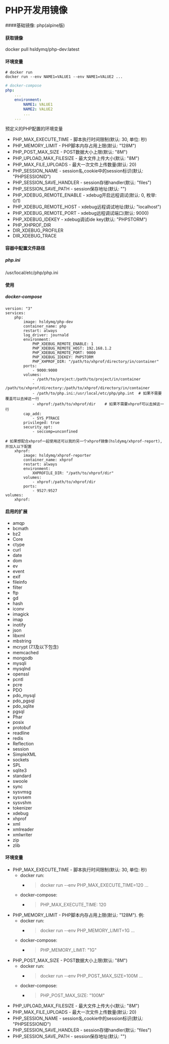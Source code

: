 # PHP开发用镜像

####基础镜像: php(alpine版)

#### 获取镜像
docker pull hsldymq/php-dev:latest

#### 环境变量
```shell
# docker run
docker run --env NAME1=VALUE1 --env NAME1=VALUE2 ...
```

```yaml
# docker-compose
php:
    ...
    environment:
        NAME1: VALUE1
        NAME2: VALUE2
        ...
    ...
```

预定义的PHP配置的环境变量
* PHP\_MAX\_EXECUTE\_TIME - 脚本执行时间限制(默认: 30, 单位: 秒)
* PHP\_MEMORY\_LIMIT - PHP脚本内存占用上限(默认: "128M")
* PHP\_POST\_MAX\_SIZE - POST数据大小上限(默认: "8M")
* PHP\_UPLOAD\_MAX\_FILESIZE - 最大文件上传大小(默认: "8M")
* PHP\_MAX\_FILE\_UPLOADS - 最大一次文件上传数量(默认: 20)
* PHP\_SESSION\_NAME - session名,cookie中的session标识(默认: "PHPSESSIONID")
* PHP\_SESSION\_SAVE\_HANDLER - session存储handler(默认: "files")
* PHP\_SESSION\_SAVE\_PATH - session保存地址(默认: "")
* PHP\_XDEBUG\_REMOTE_ENABLE - xdebug开启远程调试(默认: 0, 枚举: 0/1)
* PHP\_XDEBUG\_REMOTE_HOST - xdebug远程调试地址(默认: "localhost")
* PHP\_XDEBUG\_REMOTE_PORT - xdebug远程调试端口(默认: 9000)
* PHP\_XDEBUG\_IDEKEY - xdebug调试ide key(默认: "PHPSTORM")
* PHP\_XHPROF_DIR
* DIR\_XDEBUG\_PROFILER
* DIR\_XDEBUG\_TRACE

#### 容器中配置文件路径
##### php.ini
/usr/local/etc/php/php.ini

#### 使用
##### docker-compose
```docker-compose
version: "3"
services:
    php:
        image: hsldymq/php-dev
        container_name: php
        restart: always
        log_driver: journald 
        environment:
            PHP_XDEBUG_REMOTE_ENABLE: 1
            PHP_XDEBUG_REMOTE_HOST: 192.168.1.2
            PHP_XDEBUG_REMOTE_PORT: 9000
            PHP_XDEBUG_IDEKEY: PHPSTORM
            PHP_XHPROF_DIR: "/path/to/xhprof/directory/in/container"
        ports:
            - 9000:9000
        volumes:
            - /path/to/project:/path/to/project/in/container
            - /path/to/xhprof/directory:/path/to/xhprof/directory/in/container
            - /path/to/php.ini:/usr/local/etc/php/php.int  # 如果不需要覆盖可以去掉这一行
            - xhprof:/path/to/xhprof/dir    # 如果不需要xhprof可以去掉这一行
        cap_add:
            - SYS_PTRACE
        privileged: true
        security_opt:
            - seccomp=unconfined

# 如果想配合xhprof一起使用还可以我的另一个xhprof镜像(hsldymq/xhprof-report),并加入以下配置
    xhprof:
        image: hsldymq/xhprof-reporter
        container_name: xhprof
        restart: always
        environment:
            XHPROFILE_DIR: "/path/to/xhprof/dir"
        volumes:
            - xhprof:/path/to/xhprof/dir
        ports:
            - 9527:9527
volumes:
    xhprof:
```



#### 启用的扩展
* amqp
* bcmath
* bz2
* Core
* ctype
* curl
* date
* dom 
* ev
* event
* exif
* fileinfo
* filter
* ftp
* gd
* hash
* iconv
* imagick
* imap
* inotify
* json
* libxml
* mbstring
* mcrypt (7.1及以下包含)
* memcached
* mongodb
* mysqli
* mysqlnd
* openssl
* pcntl
* pcre
* PDO
* pdo_mysql
* pdo_pgsql
* pdo_sqlite
* pgsql
* Phar
* posix
* protobuf
* readline
* redis
* Reflection
* session
* SimpleXML
* sockets
* SPL
* sqlite3
* standard
* swoole
* sync
* sysvmsg
* sysvsem
* sysvshm
* tokenizer
* xdebug
* xhprof
* xml
* xmlreader
* xmlwriter
* zip
* zlib

#### 环境变量
* PHP_MAX_EXECUTE_TIME - 脚本执行时间限制(默认: 30, 单位: 秒)
    * docker run: 
        * > docker run --env PHP_MAX_EXECUTE_TIME=120 ... 
    * docker-compose: 
        * > PHP_MAX_EXECUTE_TIME: 120
* PHP_MEMORY_LIMIT - PHP脚本内存占用上限(默认: "128M"). 例: 
    * docker run: 
        * > docker run --env PHP_MEMORY_LIMIT=1G ... 
    * docker-compose: 
        * > PHP_MEMORY_LIMIT: "1G"
* PHP_POST_MAX_SIZE - POST数据大小上限(默认: "8M")
    * docker run: 
        * > docker run --env PHP_POST_MAX_SIZE=100M ... 
    * docker-compose: 
        * > PHP_POST_MAX_SIZE: "100M"
* PHP_UPLOAD_MAX_FILESIZE - 最大文件上传大小(默认: "8M")
* PHP_MAX_FILE_UPLOADS - 最大一次文件上传数量(默认: 20)
* PHP_SESSION_NAME - session名,cookie中的session标识(默认: "PHPSESSIONID")
* PHP_SESSION_SAVE_HANDLER - session存储handler(默认: "files")
* PHP_SESSION_SAVE_PATH - session保存地址(默认: "")
